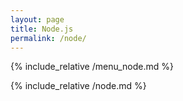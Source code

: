 ```yaml
---
layout: page
title: Node.js
permalink: /node/
---
```


{% include_relative /menu_node.md %}

{% include_relative /node.md %}

